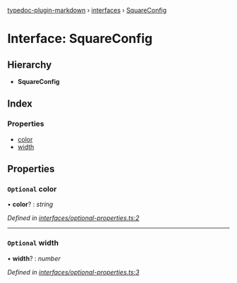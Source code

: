 [typedoc-plugin-markdown](../README.md) › [interfaces](../modules/interfaces.md) › [SquareConfig](interfaces.squareconfig.md)

# Interface: SquareConfig

## Hierarchy

* **SquareConfig**

## Index

### Properties

* [color](interfaces.squareconfig.md#optional-color)
* [width](interfaces.squareconfig.md#optional-width)

## Properties

### `Optional` color

• **color**? : *string*

*Defined in [interfaces/optional-properties.ts:2](https://github.com/tgreyuk/typedoc-plugin-markdown/blob/cb4f845/examples/src/interfaces/optional-properties.ts#L2)*

___

### `Optional` width

• **width**? : *number*

*Defined in [interfaces/optional-properties.ts:3](https://github.com/tgreyuk/typedoc-plugin-markdown/blob/cb4f845/examples/src/interfaces/optional-properties.ts#L3)*
